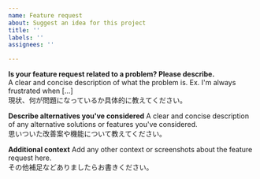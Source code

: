 ```yaml
---
name: Feature request
about: Suggest an idea for this project
title: ''
labels: ''
assignees: ''

---
```


**Is your feature request related to a problem? Please describe.**  
A clear and concise description of what the problem is. Ex. I'm always frustrated when [...]  
現状、何が問題になっているか具体的に教えてください。

**Describe alternatives you've considered**
A clear and concise description of any alternative solutions or features you've considered.  
思いついた改善案や機能について教えてください。

**Additional context**
Add any other context or screenshots about the feature request here.  
その他補足などありましたらお書きください。
